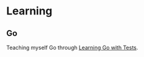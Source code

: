 # Learning

## Go
Teaching myself Go through [Learning Go with Tests](https://quii.gitbook.io/learn-go-with-tests/).
